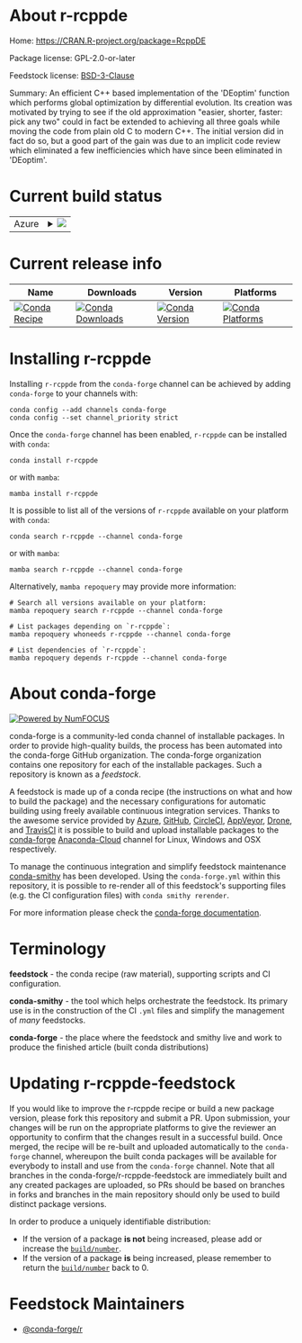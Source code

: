 About r-rcppde
==============

Home: https://CRAN.R-project.org/package=RcppDE

Package license: GPL-2.0-or-later

Feedstock license: [BSD-3-Clause](https://github.com/conda-forge/r-rcppde-feedstock/blob/main/LICENSE.txt)

Summary: An efficient C++ based implementation of the 'DEoptim' function which performs global optimization by differential evolution. Its creation was motivated by trying to see if the old approximation "easier, shorter, faster: pick any two" could in fact be extended to achieving all three goals while moving the code from plain old C to modern C++.  The initial version did in fact do so, but a good part of the gain was due to an implicit code review which eliminated a few inefficiencies which have since been eliminated in 'DEoptim'.

Current build status
====================


<table>
    
  <tr>
    <td>Azure</td>
    <td>
      <details>
        <summary>
          <a href="https://dev.azure.com/conda-forge/feedstock-builds/_build/latest?definitionId=15085&branchName=main">
            <img src="https://dev.azure.com/conda-forge/feedstock-builds/_apis/build/status/r-rcppde-feedstock?branchName=main">
          </a>
        </summary>
        <table>
          <thead><tr><th>Variant</th><th>Status</th></tr></thead>
          <tbody><tr>
              <td>linux_64_r_base4.1</td>
              <td>
                <a href="https://dev.azure.com/conda-forge/feedstock-builds/_build/latest?definitionId=15085&branchName=main">
                  <img src="https://dev.azure.com/conda-forge/feedstock-builds/_apis/build/status/r-rcppde-feedstock?branchName=main&jobName=linux&configuration=linux%20linux_64_r_base4.1" alt="variant">
                </a>
              </td>
            </tr><tr>
              <td>linux_64_r_base4.2</td>
              <td>
                <a href="https://dev.azure.com/conda-forge/feedstock-builds/_build/latest?definitionId=15085&branchName=main">
                  <img src="https://dev.azure.com/conda-forge/feedstock-builds/_apis/build/status/r-rcppde-feedstock?branchName=main&jobName=linux&configuration=linux%20linux_64_r_base4.2" alt="variant">
                </a>
              </td>
            </tr><tr>
              <td>osx_64_r_base4.1</td>
              <td>
                <a href="https://dev.azure.com/conda-forge/feedstock-builds/_build/latest?definitionId=15085&branchName=main">
                  <img src="https://dev.azure.com/conda-forge/feedstock-builds/_apis/build/status/r-rcppde-feedstock?branchName=main&jobName=osx&configuration=osx%20osx_64_r_base4.1" alt="variant">
                </a>
              </td>
            </tr><tr>
              <td>osx_64_r_base4.2</td>
              <td>
                <a href="https://dev.azure.com/conda-forge/feedstock-builds/_build/latest?definitionId=15085&branchName=main">
                  <img src="https://dev.azure.com/conda-forge/feedstock-builds/_apis/build/status/r-rcppde-feedstock?branchName=main&jobName=osx&configuration=osx%20osx_64_r_base4.2" alt="variant">
                </a>
              </td>
            </tr><tr>
              <td>win_64</td>
              <td>
                <a href="https://dev.azure.com/conda-forge/feedstock-builds/_build/latest?definitionId=15085&branchName=main">
                  <img src="https://dev.azure.com/conda-forge/feedstock-builds/_apis/build/status/r-rcppde-feedstock?branchName=main&jobName=win&configuration=win%20win_64_" alt="variant">
                </a>
              </td>
            </tr>
          </tbody>
        </table>
      </details>
    </td>
  </tr>
</table>

Current release info
====================

| Name | Downloads | Version | Platforms |
| --- | --- | --- | --- |
| [![Conda Recipe](https://img.shields.io/badge/recipe-r--rcppde-green.svg)](https://anaconda.org/conda-forge/r-rcppde) | [![Conda Downloads](https://img.shields.io/conda/dn/conda-forge/r-rcppde.svg)](https://anaconda.org/conda-forge/r-rcppde) | [![Conda Version](https://img.shields.io/conda/vn/conda-forge/r-rcppde.svg)](https://anaconda.org/conda-forge/r-rcppde) | [![Conda Platforms](https://img.shields.io/conda/pn/conda-forge/r-rcppde.svg)](https://anaconda.org/conda-forge/r-rcppde) |

Installing r-rcppde
===================

Installing `r-rcppde` from the `conda-forge` channel can be achieved by adding `conda-forge` to your channels with:

```
conda config --add channels conda-forge
conda config --set channel_priority strict
```

Once the `conda-forge` channel has been enabled, `r-rcppde` can be installed with `conda`:

```
conda install r-rcppde
```

or with `mamba`:

```
mamba install r-rcppde
```

It is possible to list all of the versions of `r-rcppde` available on your platform with `conda`:

```
conda search r-rcppde --channel conda-forge
```

or with `mamba`:

```
mamba search r-rcppde --channel conda-forge
```

Alternatively, `mamba repoquery` may provide more information:

```
# Search all versions available on your platform:
mamba repoquery search r-rcppde --channel conda-forge

# List packages depending on `r-rcppde`:
mamba repoquery whoneeds r-rcppde --channel conda-forge

# List dependencies of `r-rcppde`:
mamba repoquery depends r-rcppde --channel conda-forge
```


About conda-forge
=================

[![Powered by
NumFOCUS](https://img.shields.io/badge/powered%20by-NumFOCUS-orange.svg?style=flat&colorA=E1523D&colorB=007D8A)](https://numfocus.org)

conda-forge is a community-led conda channel of installable packages.
In order to provide high-quality builds, the process has been automated into the
conda-forge GitHub organization. The conda-forge organization contains one repository
for each of the installable packages. Such a repository is known as a *feedstock*.

A feedstock is made up of a conda recipe (the instructions on what and how to build
the package) and the necessary configurations for automatic building using freely
available continuous integration services. Thanks to the awesome service provided by
[Azure](https://azure.microsoft.com/en-us/services/devops/), [GitHub](https://github.com/),
[CircleCI](https://circleci.com/), [AppVeyor](https://www.appveyor.com/),
[Drone](https://cloud.drone.io/welcome), and [TravisCI](https://travis-ci.com/)
it is possible to build and upload installable packages to the
[conda-forge](https://anaconda.org/conda-forge) [Anaconda-Cloud](https://anaconda.org/)
channel for Linux, Windows and OSX respectively.

To manage the continuous integration and simplify feedstock maintenance
[conda-smithy](https://github.com/conda-forge/conda-smithy) has been developed.
Using the ``conda-forge.yml`` within this repository, it is possible to re-render all of
this feedstock's supporting files (e.g. the CI configuration files) with ``conda smithy rerender``.

For more information please check the [conda-forge documentation](https://conda-forge.org/docs/).

Terminology
===========

**feedstock** - the conda recipe (raw material), supporting scripts and CI configuration.

**conda-smithy** - the tool which helps orchestrate the feedstock.
                   Its primary use is in the construction of the CI ``.yml`` files
                   and simplify the management of *many* feedstocks.

**conda-forge** - the place where the feedstock and smithy live and work to
                  produce the finished article (built conda distributions)


Updating r-rcppde-feedstock
===========================

If you would like to improve the r-rcppde recipe or build a new
package version, please fork this repository and submit a PR. Upon submission,
your changes will be run on the appropriate platforms to give the reviewer an
opportunity to confirm that the changes result in a successful build. Once
merged, the recipe will be re-built and uploaded automatically to the
`conda-forge` channel, whereupon the built conda packages will be available for
everybody to install and use from the `conda-forge` channel.
Note that all branches in the conda-forge/r-rcppde-feedstock are
immediately built and any created packages are uploaded, so PRs should be based
on branches in forks and branches in the main repository should only be used to
build distinct package versions.

In order to produce a uniquely identifiable distribution:
 * If the version of a package **is not** being increased, please add or increase
   the [``build/number``](https://docs.conda.io/projects/conda-build/en/latest/resources/define-metadata.html#build-number-and-string).
 * If the version of a package **is** being increased, please remember to return
   the [``build/number``](https://docs.conda.io/projects/conda-build/en/latest/resources/define-metadata.html#build-number-and-string)
   back to 0.

Feedstock Maintainers
=====================

* [@conda-forge/r](https://github.com/conda-forge/r/)

